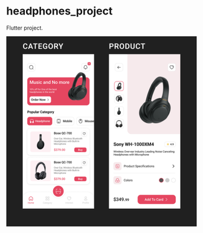 # headphones_project

Flutter project.

![Headphones project](https://github.com/NiMeItachi/headphones_project/blob/master/headphones_git/screens.png)
